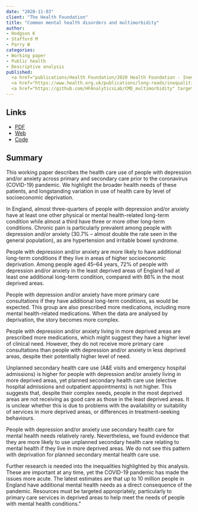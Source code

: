 ```yaml
---
date: "2020-11-03"
client: "The Health Foundation"
title: "Common mental health disorders and multimorbidity"
author:
- Hodgson K
- Stafford M
- Parry W
categories:
- Working paper
- Public health
- Descriptive analysis
published:
  <a href="publications/Health Foundation/2020 Health Foundation - Inequalities in health care for people with depression and or anxiety.pdf" target="_blank">PDF</a></br>
  <a href="https://www.health.org.uk/publications/long-reads/inequalities-in-health-care-for-people-with-depression-and-anxiety" target="_blank">Web</a></br>
  <a href="https://github.com/HFAnalyticsLab/CMD_multimorbidity" target="_blank">Code</a>
---
```



## Links

* <a href="publications/Health Foundation/2020 Health Foundation - Inequalities in health care for people with depression and or anxiety.pdf" target="_blank">PDF</a></br>
* <a href="https://www.health.org.uk/publications/long-reads/inequalities-in-health-care-for-people-with-depression-and-anxiety" target="_blank">Web</a></br>
* <a href="https://github.com/HFAnalyticsLab/CMD_multimorbidity" target="_blank">Code</a>

## Summary

This working paper describes the health care use of people with depression and/or anxiety across primary and secondary care prior to the coronavirus (COVID-19) pandemic. We highlight the broader health needs of these patients, and longstanding variation in use of health care by level of socioeconomic deprivation.

In England, almost three-quarters of people with depression and/or anxiety have at least one other physical or mental health-related long-term condition while almost a third have three or more other long-term conditions. Chronic pain is particularly prevalent among people with depression and/or anxiety (30.7% – almost double the rate seen in the general population), as are hypertension and irritable bowel syndrome.

People with depression and/or anxiety are more likely to have additional long-term conditions if they live in areas of higher socioeconomic deprivation. Among people aged 45–64 years, 72% of people with depression and/or anxiety in the least deprived areas of England had at least one additional long-term condition, compared with 86% in the most deprived areas.

People with depression and/or anxiety have more primary care consultations if they have additional long-term conditions, as would be expected. This group are also prescribed more medications, including more mental health-related medications. When the data are analysed by deprivation, the story becomes more complex.

People with depression and/or anxiety living in more deprived areas are prescribed more medications, which might suggest they have a higher level of clinical need. However, they do not receive more primary care consultations than people with depression and/or anxiety in less deprived areas, despite their potentially higher level of need.

Unplanned secondary health care use (A&E visits and emergency hospital admissions) is higher for people with depression and/or anxiety living in more deprived areas, yet planned secondary health care use (elective hospital admissions and outpatient appointments) is not higher. This suggests that, despite their complex needs, people in the most deprived areas are not receiving as good care as those in the least deprived areas. It is unclear whether this is due to problems with the availability or suitability of services in more deprived areas, or differences in treatment-seeking behaviours.

People with depression and/or anxiety use secondary health care for mental health needs relatively rarely. Nevertheless, we found evidence that they are more likely to use unplanned secondary health care relating to mental health if they live in more deprived areas. We do not see this pattern with deprivation for planned secondary mental health care use.

Further research is needed into the inequalities highlighted by this analysis. These are important at any time, yet the COVID-19 pandemic has made the issues more acute. The latest estimates are that up to 10 million people in England have additional mental health needs as a direct consequence of the pandemic. Resources must be targeted appropriately, particularly to primary care services in deprived areas to help meet the needs of people with mental health conditions."




